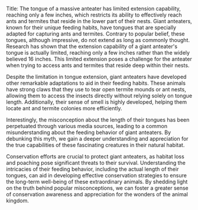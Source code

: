 Title: The tongue of a massive anteater has limited extension capability, reaching only a few inches, which restricts its ability to effectively reach ants and termites that reside in the lower part of their nests.
Giant anteaters, known for their unique feeding habits, have tongues that are specially adapted for capturing ants and termites. Contrary to popular belief, these tongues, although impressive, do not extend as long as commonly thought. Research has shown that the extension capability of a giant anteater's tongue is actually limited, reaching only a few inches rather than the widely believed 16 inches. This limited extension poses a challenge for the anteater when trying to access ants and termites that reside deep within their nests.

Despite the limitation in tongue extension, giant anteaters have developed other remarkable adaptations to aid in their feeding habits. These animals have strong claws that they use to tear open termite mounds or ant nests, allowing them to access the insects directly without relying solely on tongue length. Additionally, their sense of smell is highly developed, helping them locate ant and termite colonies more efficiently.

Interestingly, the misconception about the length of their tongues has been perpetuated through various media sources, leading to a common misunderstanding about the feeding behavior of giant anteaters. By debunking this myth, we gain a deeper understanding and appreciation for the true capabilities of these fascinating creatures in their natural habitat.

Conservation efforts are crucial to protect giant anteaters, as habitat loss and poaching pose significant threats to their survival. Understanding the intricacies of their feeding behavior, including the actual length of their tongues, can aid in developing effective conservation strategies to ensure the long-term well-being of these extraordinary animals. By shedding light on the truth behind popular misconceptions, we can foster a greater sense of conservation awareness and appreciation for the wonders of the animal kingdom.